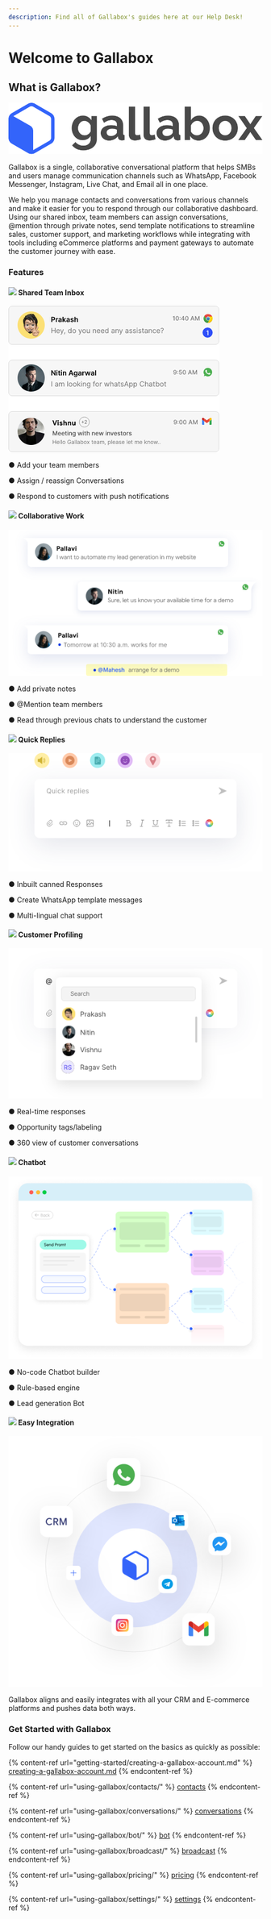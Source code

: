 ```yaml
---
description: Find all of Gallabox's guides here at our Help Desk!
---
```


# Welcome to Gallabox

## What is Gallabox?

![](.gitbook/assets/Gallabox-logo.png)

Gallabox is a single, collaborative conversational platform that helps SMBs and users manage communication channels such as WhatsApp, Facebook Messenger, Instagram, Live Chat, and Email all in one place.&#x20;

We help you manage contacts and conversations from various channels and make it easier for you to respond through our collaborative dashboard. Using our shared inbox, team members can assign conversations, @mention through private notes, send template notifications to streamline sales, customer support, and marketing workflows while integrating with tools including eCommerce platforms and payment gateways to automate the customer journey with ease.

### Features

#### ![](https://gallabox.com/feature-one-inbox-icon.svg) Shared Team Inbox

![](<.gitbook/assets/image (119).png>)

● Add your team members&#x20;

● Assign / reassign Conversations

● Respond to customers with push notifications

#### ![](https://gallabox.com/features-collaborative-work-icon.svg) Collaborative Work

![](<.gitbook/assets/image (30).png>)

● Add private notes&#x20;

● @Mention team members

● Read through previous chats to understand the customer

#### ![](https://gallabox.com/features-quick-replies-icon.svg) Quick Replies

![](<.gitbook/assets/image (32).png>)

● Inbuilt canned Responses&#x20;

● Create WhatsApp template messages

● Multi-lingual chat support

#### ![](https://gallabox.com/features-customer-profiling-icon.svg) Customer Profiling&#x20;

![](<.gitbook/assets/image (23).png>)

● Real-time responses&#x20;

● Opportunity tags/labeling

● 360 view of customer conversations

#### ![](https://gallabox.com/features-chatbot-icon.svg) Chatbot

![](<.gitbook/assets/Group 52375.png>)

● No-code Chatbot builder&#x20;

● Rule-based engine

● Lead generation Bot

#### ![](https://gallabox.com/features-easy-integration-icon.svg) Easy Integration

![](<.gitbook/assets/image (33).png>)

Gallabox aligns and easily integrates with all your CRM and E-commerce platforms and pushes data both ways.

### Get Started with Gallabox

Follow our handy guides to get started on the basics as quickly as possible:

{% content-ref url="getting-started/creating-a-gallabox-account.md" %}
[creating-a-gallabox-account.md](getting-started/creating-a-gallabox-account.md)
{% endcontent-ref %}

{% content-ref url="using-gallabox/contacts/" %}
[contacts](using-gallabox/contacts/)
{% endcontent-ref %}

{% content-ref url="using-gallabox/conversations/" %}
[conversations](using-gallabox/conversations/)
{% endcontent-ref %}

{% content-ref url="using-gallabox/bot/" %}
[bot](using-gallabox/bot/)
{% endcontent-ref %}

{% content-ref url="using-gallabox/broadcast/" %}
[broadcast](using-gallabox/broadcast/)
{% endcontent-ref %}

{% content-ref url="using-gallabox/pricing/" %}
[pricing](using-gallabox/pricing/)
{% endcontent-ref %}

{% content-ref url="using-gallabox/settings/" %}
[settings](using-gallabox/settings/)
{% endcontent-ref %}
